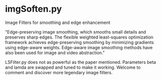 # imgSoften.py
Image Filters for smoothing and edge enhancement

"Edge-preserving image smoothing, which smooths small details and preserves sharp edges.
The flexible weighted least-squares optimization framework achieves edge-preserving smoothing by minimizing gradients using edge-aware weights.
Edge-aware image smoothing methods have also been used for image and video abstraction."

LSFilter.py does not as powerful as the paper mentioned. 
Parameters beta and lamda are swapped and tuned to make it working.
Welcome to comment and discover more legendary image filters.
